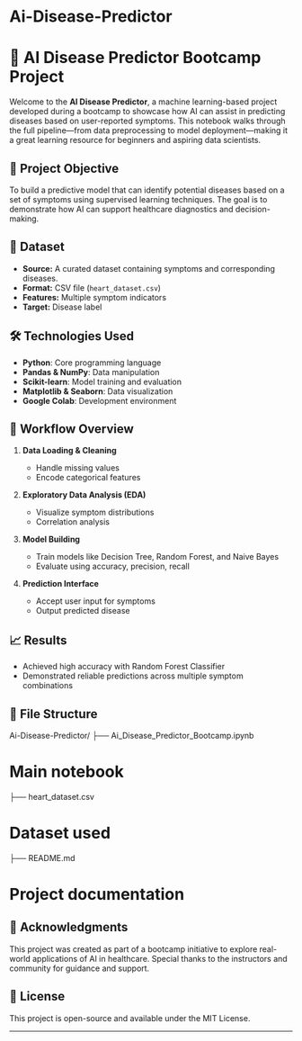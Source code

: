 # Ai-Disease-Predictor
# 🧠 AI Disease Predictor Bootcamp Project

Welcome to the **AI Disease Predictor**, a machine learning-based project developed during a bootcamp to showcase how AI can assist in predicting diseases based on user-reported symptoms. This notebook walks through the full pipeline—from data preprocessing to model deployment—making it a great learning resource for beginners and aspiring data scientists.

## 📌 Project Objective

To build a predictive model that can identify potential diseases based on a set of symptoms using supervised learning techniques. The goal is to demonstrate how AI can support healthcare diagnostics and decision-making.

## 🧪 Dataset

- **Source:** A curated dataset containing symptoms and corresponding diseases.
- **Format:** CSV file (`heart_dataset.csv`)
- **Features:** Multiple symptom indicators
- **Target:** Disease label

## 🛠️ Technologies Used

- **Python**: Core programming language
- **Pandas & NumPy**: Data manipulation
- **Scikit-learn**: Model training and evaluation
- **Matplotlib & Seaborn**: Data visualization
- **Google Colab**: Development environment

## 🚀 Workflow Overview

1. **Data Loading & Cleaning**
   - Handle missing values
   - Encode categorical features

2. **Exploratory Data Analysis (EDA)**
   - Visualize symptom distributions
   - Correlation analysis

3. **Model Building**
   - Train models like Decision Tree, Random Forest, and Naive Bayes
   - Evaluate using accuracy, precision, recall

4. **Prediction Interface**
   - Accept user input for symptoms
   - Output predicted disease

## 📈 Results

- Achieved high accuracy with Random Forest Classifier
- Demonstrated reliable predictions across multiple symptom combinations

## 📂 File Structure

Ai-Disease-Predictor/
├── Ai_Disease_Predictor_Bootcamp.ipynb 
# Main notebook 
├── heart_dataset.csv 
# Dataset used 
├── README.md 
# Project documentation


## 🤝 Acknowledgments

This project was created as part of a bootcamp initiative to explore real-world applications of AI in healthcare. Special thanks to the instructors and community for guidance and support.

## 📜 License

This project is open-source and available under the MIT License.

---

